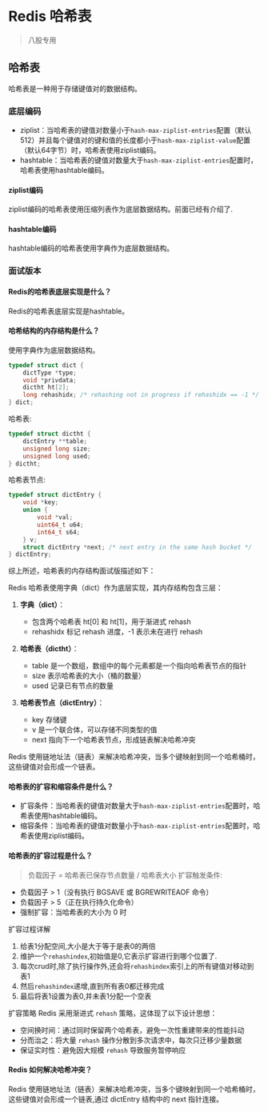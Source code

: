 # Redis 哈希表

>八股专用

## 哈希表

哈希表是一种用于存储键值对的数据结构。

### 底层编码

- ziplist：当哈希表的键值对数量小于`hash-max-ziplist-entries`配置（默认512）并且每个键值对的键和值的长度都小于`hash-max-ziplist-value`配置（默认64字节）时，哈希表使用ziplist编码。
- hashtable：当哈希表的键值对数量大于`hash-max-ziplist-entries`配置时，哈希表使用hashtable编码。

#### ziplist编码

ziplist编码的哈希表使用压缩列表作为底层数据结构。前面已经有介绍了.

#### hashtable编码

hashtable编码的哈希表使用字典作为底层数据结构。

### 面试版本

#### Redis的哈希表底层实现是什么？

Redis的哈希表底层实现是hashtable。

#### 哈希结构的内存结构是什么？

使用字典作为底层数据结构。

```c
typedef struct dict {
    dictType *type;
    void *privdata;
    dictht ht[2];
    long rehashidx; /* rehashing not in progress if rehashidx == -1 */
} dict;
```

哈希表:

```c
typedef struct dictht {
    dictEntry **table;
    unsigned long size;
    unsigned long used;
} dictht;
```

哈希表节点:

```c
typedef struct dictEntry {
    void *key;
    union {
        void *val;
        uint64_t u64;
        int64_t s64;
    } v;
    struct dictEntry *next; /* next entry in the same hash bucket */
} dictEntry;
```

综上所述，哈希表的内存结构面试版描述如下：

Redis 哈希表使用字典（dict）作为底层实现，其内存结构包含三层：

1. **字典（dict）**：
   - 包含两个哈希表 ht[0] 和 ht[1]，用于渐进式 rehash
   - rehashidx 标记 rehash 进度，-1 表示未在进行 rehash

2. **哈希表（dictht）**：
   - table 是一个数组，数组中的每个元素都是一个指向哈希表节点的指针
   - size 表示哈希表的大小（桶的数量）
   - used 记录已有节点的数量

3. **哈希表节点（dictEntry）**：
   - key 存储键
   - v 是一个联合体，可以存储不同类型的值
   - next 指向下一个哈希表节点，形成链表解决哈希冲突

Redis 使用链地址法（链表）来解决哈希冲突，当多个键映射到同一个哈希桶时，这些键值对会形成一个链表。

#### 哈希表的扩容和缩容条件是什么？
- 扩容条件：当哈希表的键值对数量大于`hash-max-ziplist-entries`配置时，哈希表使用hashtable编码。
- 缩容条件：当哈希表的键值对数量小于`hash-max-ziplist-entries`配置时，哈希表使用ziplist编码。


#### 哈希表的扩容过程是什么？     
>负载因子 = 哈希表已保存节点数量 / 哈希表大小
扩容触发条件:
- 负载因子 > 1（没有执行 BGSAVE 或 BGREWRITEAOF 命令）
- 负载因子 > 5（正在执行持久化命令）
- 强制扩容：当哈希表的大小为 0 时


扩容过程详解
1. 给表1分配空间,大小是大于等于是表0的两倍
2. 维护一个`rehashindex`,初始值是0,它表示扩容进行到哪个位置了.
3. 每次crud时,除了执行操作外,还会将`rehashindex`索引上的所有键值对移动到表1
4. 然后`rehashindex`递增,直到所有表0都迁移完成
5. 最后将表1设置为表0,并未表1分配一个空表

扩容策略
Redis 采用渐进式 `rehash` 策略，这体现了以下设计思想：
- 空间换时间：通过同时保留两个哈希表，避免一次性重建带来的性能抖动
- 分而治之：将大量 `rehash` 操作分散到多次请求中，每次只迁移少量数据
- 保证实时性：避免因大规模 `rehash` 导致服务暂停响应

#### Redis 如何解决哈希冲突？
Redis 使用链地址法（链表）来解决哈希冲突，当多个键映射到同一个哈希桶时，这些键值对会形成一个链表,通过 dictEntry 结构中的 next 指针连接。





